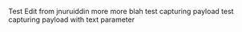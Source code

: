 Test
Edit from jnuruiddin
more more blah
test capturing payload
test capturing payload with text parameter
